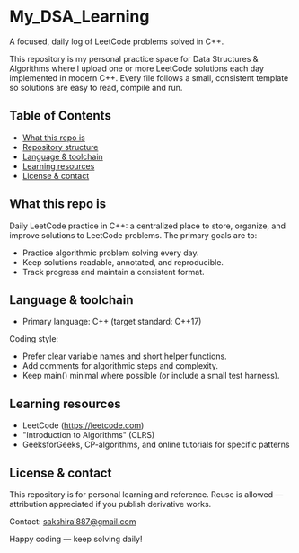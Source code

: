 # My_DSA_Learning

A focused, daily log of LeetCode problems solved in C++.

This repository is my personal practice space for Data Structures & Algorithms where I upload one or more LeetCode solutions each day implemented in modern C++. Every file follows a small, consistent template so solutions are easy to read, compile and run.
## Table of Contents
- [What this repo is](#what-this-repo-is)
- [Repository structure](#repository-structure)
- [Language & toolchain](#language--toolchain)
- [Learning resources](#learning-resources)
- [License & contact](#license--contact)

## What this repo is
Daily LeetCode practice in C++: a centralized place to store, organize, and improve solutions to LeetCode problems. The primary goals are to:
- Practice algorithmic problem solving every day.
- Keep solutions readable, annotated, and reproducible.
- Track progress and maintain a consistent format.

## Language & toolchain
- Primary language: C++ (target standard: C++17)
  
Coding style:
- Prefer clear variable names and short helper functions.
- Add comments for algorithmic steps and complexity.
- Keep main() minimal where possible (or include a small test harness).


## Learning resources
- LeetCode (https://leetcode.com)
- "Introduction to Algorithms" (CLRS)
- GeeksforGeeks, CP-algorithms, and online tutorials for specific patterns

## License & contact
This repository is for personal learning and reference. Reuse is allowed — attribution appreciated if you publish derivative works.

Contact: sakshirai887@gmail.com

Happy coding — keep solving daily!
